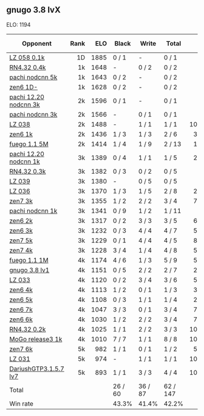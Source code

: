## gnugo 3.8 lvX ##

ELO: 1194

Opponent | Rank | ELO | Black | Write | Total | Win rate
---------|-----:|----:|-------|-------|-------|-------:
[LZ 058 0.1k](LZ%20058%200.1k.md) | 1D | 1885 | 0 / 1 | - | 0 / 1 | 0.0%
[RN4.32 0.4k](RN4.32%200.4k.md) | 1k | 1648 | - | 0 / 2 | 0 / 2 | 0.0%
[pachi nodcnn 5k](pachi%20nodcnn%205k.md) | 1k | 1643 | 0 / 2 | - | 0 / 2 | 0.0%
[zen6 1D-](zen6%201D-.md) | 1k | 1628 | 0 / 2 | - | 0 / 2 | 0.0%
[pachi 12.20 nodcnn 3k](pachi%2012.20%20nodcnn%203k.md) | 2k | 1596 | 0 / 1 | - | 0 / 1 | 0.0%
[pachi nodcnn 3k](pachi%20nodcnn%203k.md) | 2k | 1566 | - | 0 / 1 | 0 / 1 | 0.0%
[LZ 038](LZ%20038.md) | 2k | 1488 | - | 1 / 1 | 1 / 1 | 100.0%
[zen6 1k](zen6%201k.md) | 2k | 1436 | 1 / 3 | 1 / 3 | 2 / 6 | 33.3%
[fuego 1.1 5M](fuego%201.1%205M.md) | 2k | 1414 | 1 / 4 | 1 / 9 | 2 / 13 | 15.4%
[pachi 12.20 nodcnn 1k](pachi%2012.20%20nodcnn%201k.md) | 3k | 1389 | 0 / 4 | 1 / 1 | 1 / 5 | 20.0%
[RN4.32 0.3k](RN4.32%200.3k.md) | 3k | 1382 | 0 / 3 | 0 / 2 | 0 / 5 | 0.0%
[LZ 039](LZ%20039.md) | 3k | 1380 | - | 0 / 5 | 0 / 5 | 0.0%
[LZ 036](LZ%20036.md) | 3k | 1370 | 1 / 3 | 1 / 5 | 2 / 8 | 25.0%
[zen7 3k](zen7%203k.md) | 3k | 1355 | 1 / 2 | 2 / 2 | 3 / 4 | 75.0%
[pachi nodcnn 1k](pachi%20nodcnn%201k.md) | 3k | 1341 | 0 / 9 | 1 / 2 | 1 / 11 | 9.1%
[zen6 2k](zen6%202k.md) | 3k | 1317 | 0 / 2 | 3 / 3 | 3 / 5 | 60.0%
[zen6 3k](zen6%203k.md) | 3k | 1232 | 0 / 3 | 4 / 4 | 4 / 7 | 57.1%
[zen7 5k](zen7%205k.md) | 3k | 1229 | 0 / 1 | 4 / 4 | 4 / 5 | 80.0%
[zen7 4k](zen7%204k.md) | 3k | 1228 | 3 / 4 | 1 / 4 | 4 / 8 | 50.0%
[fuego 1.1 1M](fuego%201.1%201M.md) | 4k | 1174 | 4 / 6 | 1 / 3 | 5 / 9 | 55.6%
[gnugo 3.8 lv1](gnugo%203.8%20lv1.md) | 4k | 1151 | 0 / 5 | 2 / 2 | 2 / 7 | 28.6%
[LZ 033](LZ%20033.md) | 4k | 1120 | 0 / 2 | 3 / 4 | 3 / 6 | 50.0%
[zen6 4k](zen6%204k.md) | 4k | 1113 | 1 / 2 | 0 / 1 | 1 / 3 | 33.3%
[zen6 5k](zen6%205k.md) | 4k | 1108 | 0 / 3 | 1 / 1 | 1 / 4 | 25.0%
[zen6 7k](zen6%207k.md) | 4k | 1047 | 3 / 3 | 0 / 1 | 3 / 4 | 75.0%
[zen6 6k](zen6%206k.md) | 4k | 1030 | 1 / 2 | 2 / 2 | 3 / 4 | 75.0%
[RN4.32 0.2k](RN4.32%200.2k.md) | 4k | 1025 | 1 / 1 | 2 / 2 | 3 / 3 | 100.0%
[MoGo release3 1k](MoGo%20release3%201k.md) | 4k | 1010 | 7 / 7 | 1 / 1 | 8 / 8 | 100.0%
[zen7 6k](zen7%206k.md) | 5k | 982 | 1 / 1 | 0 / 1 | 1 / 2 | 50.0%
[LZ 031](LZ%20031.md) | 5k | 974 | - | 1 / 1 | 1 / 1 | 100.0%
[DariushGTP3.1.5.7 lv7](DariushGTP3.1.5.7%20lv7.md) | 5k | 893 | 1 / 1 | 3 / 3 | 4 / 4 | 100.0%
Total | | | 26 / 60 | 36 / 87 | 62 / 147 | 
Win rate| | | 43.3% | 41.4% | 42.2% | 
